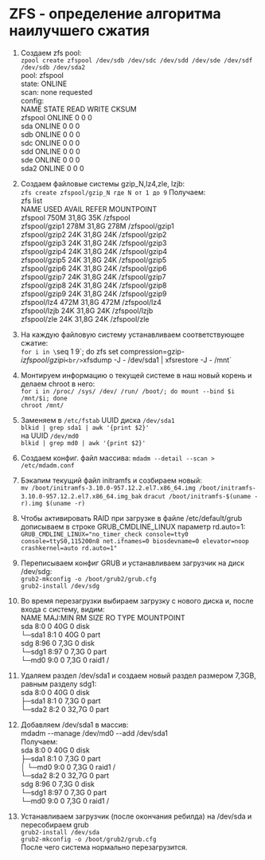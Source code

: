 # **ZFS - определение алгоритма наилучшего сжатия**


1. Создаем zfs pool:<br/>
   `zpool create zfspool /dev/sdb /dev/sdc /dev/sdd /dev/sde /dev/sdf /dev/sdb /dev/sda2` <br/>
    pool: zfspool    <br/>
 state: ONLINE <br/>
  scan: none requested <br/>
config:<br/>
  NAME        STATE     READ WRITE CKSUM <br/>
        zfspool     ONLINE       0     0     0  <br/>
          sda       ONLINE       0     0     0 <br/>
          sdb       ONLINE       0     0     0 <br/>
          sdc       ONLINE       0     0     0 <br/>
          sdd       ONLINE       0     0     0 <br/>
          sde       ONLINE       0     0     0 <br/>
          sda2       ONLINE       0     0     0 <br/>

2. Создаем файловые системы gzip_N,lz4,zle, lzjb: <br/>
   `zfs create zfspool/gzip_N где N от 1 до 9`
   Получаем: <br/>
   zfs list <br/>
NAME            USED  AVAIL     REFER  MOUNTPOINT <br/>
zfspool         750M  31,8G       35K  /zfspool <br/>
zfspool/gzip1   278M  31,8G      278M  /zfspool/gzip1 <br/>
zfspool/gzip2    24K  31,8G       24K  /zfspool/gzip2 <br/>
zfspool/gzip3    24K  31,8G       24K  /zfspool/gzip3 <br/>
zfspool/gzip4    24K  31,8G       24K  /zfspool/gzip4 <br/>
zfspool/gzip5    24K  31,8G       24K  /zfspool/gzip5 <br/>
zfspool/gzip6    24K  31,8G       24K  /zfspool/gzip6 <br/>
zfspool/gzip7    24K  31,8G       24K  /zfspool/gzip7 <br/>
zfspool/gzip8    24K  31,8G       24K  /zfspool/gzip8 <br/>
zfspool/gzip9    24K  31,8G       24K  /zfspool/gzip9 <br/>
zfspool/lz4     472M  31,8G      472M  /zfspool/lz4 <br/>
zfspool/lzjb     24K  31,8G       24K  /zfspool/lzjb <br/>
zfspool/zle      24K  31,8G       24K  /zfspool/zle <br/>

3. На каждую файловую систему устанавливаем соответствующее сжатие: <br/>
   `for i in \`seq 1 9\`; do zfs set compression=gzip-$i zfspool/gzip$i` <br/>
   `xfsdump -J - /dev/sda1 | xfsrestore -J - /mnt` <br/>
4. Монтируем информацию о текущей системе в наш новый корень и делаем chroot в него: <br/>
   `for i in /proc/ /sys/ /dev/ /run/ /boot/; do mount --bind $i /mnt/$i; done` <br/>
   `chroot /mnt/` <br/>
5. Заменяем в `/etc/fstab` UUID диска `/dev/sda1 ` <br/>
   `blkid | grep sda1 | awk '{print $2}'` <br/>
          на UUID `/dev/md0` <br/>
   `blkid | grep md0 | awk '{print $2}'`  <br/>
6.  Создаем конфиг. файл массива:
    `mdadm --detail --scan > /etc/mdadm.conf`
7.  Бэкапим текущий файл initramfs и созбираем новый: <br/>
    `mv /boot/initramfs-3.10.0-957.12.2.el7.x86_64.img /boot/initramfs-3.10.0-957.12.2.el7.x86_64.img_bak`
    `dracut /boot/initramfs-$(uname -r).img $(uname -r)`
8.  Чтобы активировать RAID при загрузке в файле /etc/default/grub дописываем в строке GRUB_CMDLINE_LINUX параметр  rd.auto=1:
     `GRUB_CMDLINE_LINUX="no_timer_check console=tty0 console=ttyS0,115200n8 net.ifnames=0 biosdevname=0 elevator=noop    crashkernel=auto rd.auto=1"`
9.  Переписываем конфиг GRUB и устанавливаем загрузчик на диск /dev/sdg: <br/>
    `grub2-mkconfig -o /boot/grub2/grub.cfg`<br/>
    `grub2-install /dev/sdg`<br/>
10. Во время перезагрузки выбираем загрузку с нового диска и, после входа с систему, видим: <br/>
    NAME    MAJ:MIN RM  SIZE RO TYPE  MOUNTPOINT <br/>
 sda        8:0    0   40G  0 disk <br/>
  └─sda1    8:1    0   40G  0 part <br/>
 sdg        8:96   0   7,3G  0 disk <br/>
  └─sdg1    8:97   0   7,3G  0 part <br/>
    └─md0   9:0    0   7,3G  0 raid1 / <br/>
11. Удаляем раздел /dev/sda1 и создаем новый раздел размером 7,3GB, равным разделу sdg1: <br/>
   sda       8:0    0   40G  0 disk <br/>
  ├─sda1    8:1    0  7,3G  0 part <br/>
  └─sda2    8:2    0 32,7G  0 part<br/>
12. Добавляем /dev/sda1 в массив: <br/>
    mdadm --manage /dev/md0 --add /dev/sda1 <br/>
Получаем: <br/>
sda       8:0    0   40G  0 disk <br/>
├─sda1    8:1    0  7,3G  0 part  <br/>
│ └─md0   9:0    0  7,3G  0 raid1 / <br/>
└─sda2    8:2    0 32,7G  0 part    <br/>
sdg       8:96   0  7,3G  0 disk    <br/>
└─sdg1    8:97   0  7,3G  0 part    <br/>
  └─md0   9:0    0  7,3G  0 raid1 /  <br/>
  
13. Устанавливаем загрузчик (после окончания ребилда) на /dev/sda и пересобираем grub <br/>
 `grub2-install /dev/sda`<br/>
 `grub2-mkconfig -o /boot/grub2/grub.cfg`<br/>
После чего система нормально перезагрузится. 
    






